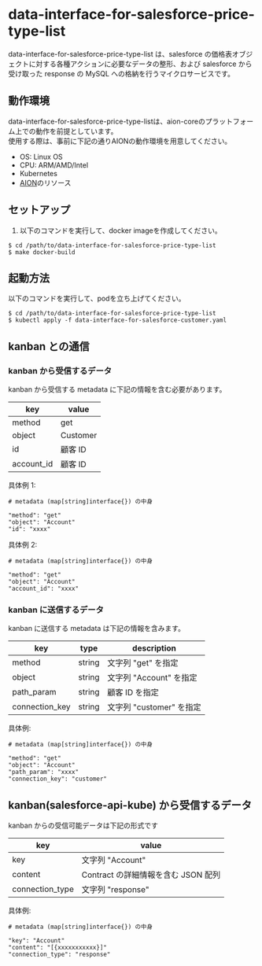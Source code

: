 # data-interface-for-salesforce-price-type-list
data-interface-for-salesforce-price-type-list は、salesforce の価格表オブジェクトに対する各種アクションに必要なデータの整形、および salesforce から受け取った response の MySQL への格納を行うマイクロサービスです。

## 動作環境  
data-interface-for-salesforce-price-type-listは、aion-coreのプラットフォーム上での動作を前提としています。  
使用する際は、事前に下記の通りAIONの動作環境を用意してください。     
  
* OS: Linux OS     
* CPU: ARM/AMD/Intel    
* Kubernetes     
* [AION](https://github.com/latonaio/aion-core)のリソース      

## セットアップ
1. 以下のコマンドを実行して、docker imageを作成してください。
```
$ cd /path/to/data-interface-for-salesforce-price-type-list
$ make docker-build
```

## 起動方法
以下のコマンドを実行して、podを立ち上げてください。
```
$ cd /path/to/data-interface-for-salesforce-price-type-list
$ kubectl apply -f data-interface-for-salesforce-customer.yaml
```

## kanban との通信
### kanban から受信するデータ
kanban から受信する metadata に下記の情報を含む必要があります。

| key | value |
| --- | --- |
| method | get |
| object | Customer |
| id | 顧客 ID |
| account_id | 顧客 ID |

具体例 1: 
```example
# metadata (map[string]interface{}) の中身

"method": "get"
"object": "Account"
"id": "xxxx"
```

具体例 2: 
```example
# metadata (map[string]interface{}) の中身

"method": "get"
"object": "Account"
"account_id": "xxxx"
```

### kanban に送信するデータ
kanban に送信する metadata は下記の情報を含みます。

| key | type | description |
| --- | --- | --- |
| method | string | 文字列 "get" を指定 |
| object | string | 文字列 "Account" を指定 |
| path_param | string | 顧客 ID を指定 |
| connection_key | string | 文字列 "customer" を指定 |

具体例: 
```example
# metadata (map[string]interface{}) の中身

"method": "get"
"object": "Account"
"path_param": "xxxx"
"connection_key": "customer"
```

## kanban(salesforce-api-kube) から受信するデータ
kanban からの受信可能データは下記の形式です

| key | value |
| --- | --- |
| key | 文字列 "Account" |
| content | Contract の詳細情報を含む JSON 配列 |
| connection_type | 文字列 "response" |

具体例:
```example
# metadata (map[string]interface{}) の中身

"key": "Account"
"content": "[{xxxxxxxxxxx}]"
"connection_type": "response"
```